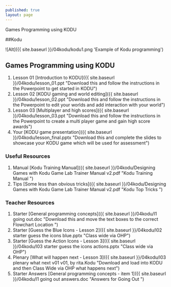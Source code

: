 ```yaml
---
published: true
layout: page
---
```

Games Programming using KODU

##Kodu

![Alt]({{ site.baseurl }}/04kodu/kodu1.png 'Example of Kodu programming')


## Games Programming using KODU

1. Lesson 01 [Introduction to KODU]({{ site.baseurl }}/04kodu/lesson_01.ppt "Download this and follow the instructions in the Powerpoint to get started in KODU")
2. Lesson 02 [KODU gaming and world editing]({{ site.baseurl }}/04kodu/lesson_02.ppt "Download this and follow the instructions in the Powerpoint to edit your worlds and add interaction with your world")
3. Lesson 03 [Multiplayer and high scores]({{ site.baseurl }}/04kodu/lesson_03.ppt "Download this and follow the instructions in the Powerpoint to create a multi player game and gain high score awards")
4. Your [KODU game presentation]({{ site.baseurl }}/04kodu/lesson_final.pptx "Download this and complete the slides to showcase your KODU game which will be used for assessment")

### Useful Resources
1. Manual [Kodu Training Manual]({{ site.baseurl }}/04kodu/Designing Games with Kodu Game Lab Trainer Manual v2.pdf  "Kodu Training Manual ")
2. Tips [Some less than obvious tricks]({{ site.baseurl }}/04kodu/Designing Games with Kodu Game Lab Trainer Manual v2.pdf  "Kodu Top Tricks ")

### Teacher Resources

1. Starter [General programming concepts]({{ site.baseurl }}/04kodu/l1 going out.doc "Download this and move the text boxes to the correct Flowchart Location ")
2. Starter [Guess the Blue Icons - Lesson 2]({{ site.baseurl }}/04kodu/l02 starter guess the icons blue.pptx "Class wide via OHP")
3. Starter [Guess the Action Icons - Lesson 3]({{ site.baseurl }}/04kodu/l03 starter guess the icons actions.pptx "Class wide via OHP")
4. Plenary [What will happen next - Lesson 3]({{ site.baseurl }}/04kodu/l03 plenary what next v01 v01, by rita.Kodu "Download and load into KODU and then Class Wide via OHP what happens next")
5. Starter Answers [General programming concepts - item 1]({{ site.baseurl }}/04kodu/l1 going out answers.doc "Answers for Going Out ")




